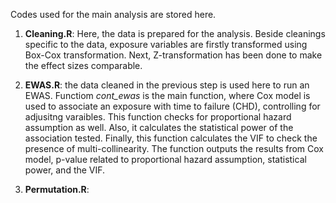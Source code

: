 Codes used for the main analysis are stored here.

1. **Cleaning.R**: Here, the data is prepared for the analysis. Beside cleanings specific to the data, exposure variables are firstly transformed using Box-Cox transformation. Next, Z-transformation has been done to make the effect sizes comparable.

2. **EWAS.R**: the data cleaned in the previous step is used here to run an EWAS. Functiom *cont_ewas* is the main function, where Cox model is used to associate an exposure with time to failure (CHD), controlling for adjusitng varaibles. This function checks for proportional hazard assumption as well. Also, it calculates the statistical power of the association tested. Finally, this function calculates the VIF to check the presence of multi-collinearity. The function outputs the results from Cox model, p-value related to proportional hazard assumption, statistical power, and the VIF.

3. **Permutation.R**: 

